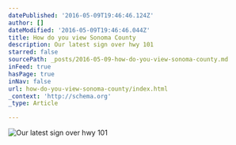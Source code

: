 ```yaml
---
datePublished: '2016-05-09T19:46:46.124Z'
author: []
dateModified: '2016-05-09T19:46:46.044Z'
title: How do you view Sonoma County
description: Our latest sign over hwy 101
starred: false
sourcePath: _posts/2016-05-09-how-do-you-view-sonoma-county.md
inFeed: true
hasPage: true
inNav: false
url: how-do-you-view-sonoma-county/index.html
_context: 'http://schema.org'
_type: Article

---
```

![Our latest sign over hwy 101](https://the-grid-user-content.s3-us-west-2.amazonaws.com/5b4e73f9-eec3-459d-9d23-3bb2aabf2030.jpg)